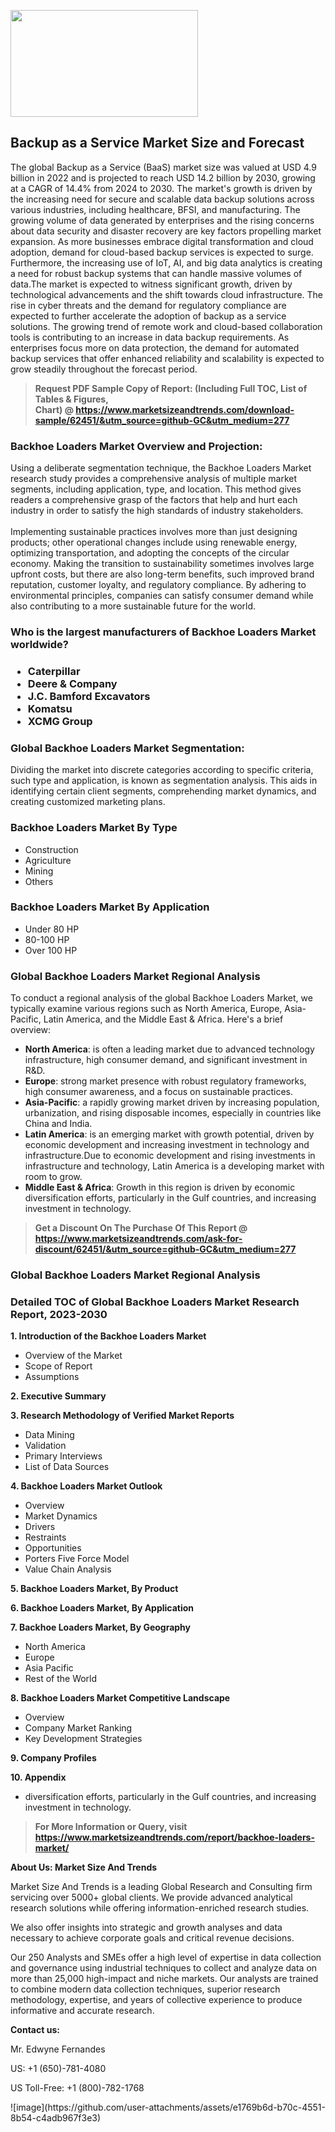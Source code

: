 <p><img class="alignnone size-medium wp-image-20088" src="https://ffe5etoiles.com/wp-content/uploads/2024/12/MST1-300x171.png" alt="" width="300" height="171" /></p><h2>Backup as a Service Market Size and Forecast</h2><p>The global Backup as a Service (BaaS) market size was valued at USD 4.9 billion in 2022 and is projected to reach USD 14.2 billion by 2030, growing at a CAGR of 14.4% from 2024 to 2030. The market's growth is driven by the increasing need for secure and scalable data backup solutions across various industries, including healthcare, BFSI, and manufacturing. The growing volume of data generated by enterprises and the rising concerns about data security and disaster recovery are key factors propelling market expansion. As more businesses embrace digital transformation and cloud adoption, demand for cloud-based backup services is expected to surge. Furthermore, the increasing use of IoT, AI, and big data analytics is creating a need for robust backup systems that can handle massive volumes of data.The market is expected to witness significant growth, driven by technological advancements and the shift towards cloud infrastructure. The rise in cyber threats and the demand for regulatory compliance are expected to further accelerate the adoption of backup as a service solutions. The growing trend of remote work and cloud-based collaboration tools is contributing to an increase in data backup requirements. As enterprises focus more on data protection, the demand for automated backup services that offer enhanced reliability and scalability is expected to grow steadily throughout the forecast period.</p><blockquote id="" class=""><strong>Request PDF Sample Copy of Report: (Including Full TOC, List of Tables &amp; Figures, Chart)&nbsp;@&nbsp;<strong><a href="https://www.marketsizeandtrends.com/download-sample/62451/&utm_source=github-GC&utm_medium=277" target="_blank">https://www.marketsizeandtrends.com/download-sample/62451/&utm_source=github-GC&utm_medium=277</a></strong></strong></blockquote><h3 id="" class="">Backhoe Loaders Market&nbsp;Overview and Projection:</h3><p id="" class="">Using a deliberate segmentation technique, the Backhoe Loaders Market research study provides a comprehensive analysis of multiple market segments, including application, type, and location. This method gives readers a comprehensive grasp of the factors that help and hurt each industry in order to satisfy the high standards of industry stakeholders. <br /> <br />Implementing sustainable practices involves more than just designing products; other operational changes include using renewable energy, optimizing transportation, and adopting the concepts of the circular economy. Making the transition to sustainability sometimes involves large upfront costs, but there are also long-term benefits, such improved brand reputation, customer loyalty, and regulatory compliance. By adhering to environmental principles, companies can satisfy consumer demand while also contributing to a more sustainable future for the world.</p><h3 id="" class="">Who is the largest manufacturers of&nbsp;Backhoe Loaders Market worldwide?</h3><h3 class=""><p><ul><li>Caterpillar </li><li> Deere & Company </li><li> J.C. Bamford Excavators </li><li> Komatsu </li><li> XCMG Group</li></ul></p></h3><h3 id="" class="">Global&nbsp;Backhoe Loaders Market Segmentation:</h3><p id="" class="">Dividing the market into discrete categories according to specific criteria, such type and application, is known as segmentation analysis. This aids in identifying certain client segments, comprehending market dynamics, and creating customized marketing plans.</p><h3 id="" class="">Backhoe Loaders Market&nbsp;By Type</h3><p><p><ul><li>Construction </li><li> Agriculture </li><li> Mining </li><li> Others</p></li></ul></p></p><h3 id="" class="">Backhoe Loaders Market&nbsp;By Application</h3><p class=""><p><ul><li>Under 80 HP </li><li> 80-100 HP </li><li> Over 100 HP</li></ul></p></p><h3 id="" class="">Global Backhoe Loaders Market Regional Analysis</h3><p id="" class="">To conduct a regional analysis of the global Backhoe Loaders Market, we typically examine various regions such as North America, Europe, Asia-Pacific, Latin America, and the Middle East &amp; Africa. Here's a brief overview:</p><ul><li><strong>North America</strong>: is often a leading market due to advanced technology infrastructure, high consumer demand, and significant investment in R&amp;D.</li><li><strong>Europe</strong>: strong market presence with robust regulatory frameworks, high consumer awareness, and a focus on sustainable practices.</li><li><strong>Asia-Pacific</strong>: a rapidly growing market driven by increasing population, urbanization, and rising disposable incomes, especially in countries like China and India.</li><li><strong>Latin America</strong>: is an emerging market with growth potential, driven by economic development and increasing investment in technology and infrastructure.Due to economic development and rising investments in infrastructure and technology, Latin America is a developing market with room to grow.</li><li><strong>Middle East &amp; Africa</strong>: Growth in this region is driven by economic diversification efforts, particularly in the Gulf countries, and increasing investment in technology.</li></ul><blockquote id="" class=""><strong>Get a Discount On The Purchase Of This Report @ <strong><a href="https://www.marketsizeandtrends.com/ask-for-discount/62451/&utm_source=github-GC&utm_medium=277" target="_blank">https://www.marketsizeandtrends.com/ask-for-discount/62451/&utm_source=github-GC&utm_medium=277</a></strong></strong></blockquote><h3 id="" class="">Global Backhoe Loaders Market Regional Analysis</h3><h3 id="" class="">Detailed TOC of Global Backhoe Loaders Market Research Report, 2023-2030</h3><p id="" class=""><strong>1. Introduction of the Backhoe Loaders Market</strong></p><ul><li>Overview of the Market</li><li>Scope of Report</li><li>Assumptions</li></ul><p id="" class=""><strong>2. Executive Summary</strong></p><p id="" class=""><strong>3. Research Methodology of Verified Market Reports</strong></p><ul><li>Data Mining</li><li>Validation</li><li>Primary Interviews</li><li>List of Data Sources</li></ul><p id="" class=""><strong>4. Backhoe Loaders Market Outlook</strong></p><ul><li>Overview</li><li>Market Dynamics</li><li>Drivers</li><li>Restraints</li><li>Opportunities</li><li>Porters Five Force Model</li><li>Value Chain Analysis</li></ul><p id="" class=""><strong>5. Backhoe Loaders Market, By Product</strong></p><p id="" class=""><strong>6. Backhoe Loaders Market, By Application</strong></p><p id="" class=""><strong>7. Backhoe Loaders Market, By Geography</strong></p><ul><li>North America</li><li>Europe</li><li>Asia Pacific</li><li>Rest of the World</li></ul><p id="" class=""><strong>8. Backhoe Loaders Market Competitive Landscape</strong></p><ul><li>Overview</li><li>Company Market Ranking</li><li>Key Development Strategies</li></ul><p id="" class=""><strong>9. Company Profiles</strong></p><p id="" class=""><strong>10. Appendix</strong></p><ul><li>diversification efforts, particularly in the Gulf countries, and increasing investment in technology.</li></ul><blockquote id="" class=""><strong>For More Information or Query, visit <strong><strong><a href="https://www.marketsizeandtrends.com/report/backhoe-loaders-market/" target="_blank">https://www.marketsizeandtrends.com/report/backhoe-loaders-market/</a></strong></strong></strong></blockquote><p id="" class=""><strong>About Us: Market Size And Trends</strong></p><p id="" class="">Market Size And Trends is a leading Global Research and Consulting firm servicing over 5000+ global clients. We provide advanced analytical research solutions while offering information-enriched research studies.</p><p id="" class="">We also offer insights into strategic and growth analyses and data necessary to achieve corporate goals and critical revenue decisions.</p><p id="" class="">Our 250 Analysts and SMEs offer a high level of expertise in data collection and governance using industrial techniques to collect and analyze data on more than 25,000 high-impact and niche markets. Our analysts are trained to combine modern data collection techniques, superior research methodology, expertise, and years of collective experience to produce informative and accurate research.</p><p id="" class=""><strong>Contact us:</strong></p><p id="" class="">Mr. Edwyne Fernandes</p><p id="" class="">US: +1 (650)-781-4080</p><p id="" class="">US Toll-Free: +1 (800)-782-1768</p>
![image](https://github.com/user-attachments/assets/e1769b6d-b70c-4551-8b54-c4adb967f3e3)
